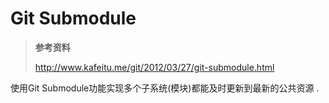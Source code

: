 # Git Submodule

> **参考资料**
>
> http://www.kafeitu.me/git/2012/03/27/git-submodule.html

使用Git Submodule功能实现多个子系统\(模块\)都能及时更新到最新的公共资源 . 



